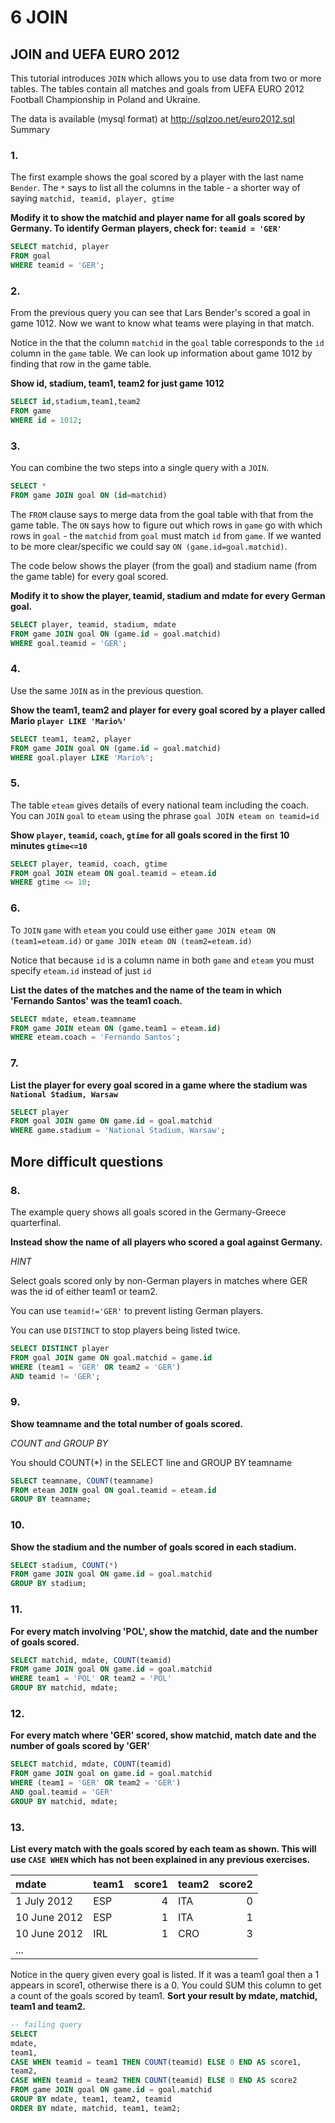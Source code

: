 # 6 JOIN

## JOIN and UEFA EURO 2012

This tutorial introduces `JOIN` which allows you to use data from two or more tables. The tables contain all matches and goals from UEFA EURO 2012 Football Championship in Poland and Ukraine.

The data is available (mysql format) at http://sqlzoo.net/euro2012.sql
Summary


### 1.

The first example shows the goal scored by a player with the last name `Bender`. The `*` says to list all the columns in the table - a shorter way of saying `matchid, teamid, player, gtime`

**Modify it to show the matchid and player name for all goals scored by Germany. To identify German players, check for: `teamid = 'GER'`**

```SQL
SELECT matchid, player
FROM goal
WHERE teamid = 'GER';
```

### 2.

From the previous query you can see that Lars Bender's scored a goal in game 1012. Now we want to know what teams were playing in that match.

Notice in the that the column `matchid` in the `goal` table corresponds to the `id` column in the `game` table. We can look up information about game 1012 by finding that row in the game table.

**Show id, stadium, team1, team2 for just game 1012**

```SQL
SELECT id,stadium,team1,team2
FROM game
WHERE id = 1012;
```

### 3.

You can combine the two steps into a single query with a `JOIN`.

```SQL
SELECT *
FROM game JOIN goal ON (id=matchid)
```

The `FROM` clause says to merge data from the goal table with that from the game table. The `ON` says how to figure out which rows in `game` go with which rows in `goal` - the `matchid` from `goal` must match `id` from `game`. If we wanted to be more clear/specific we could say `ON (game.id=goal.matchid)`.

The code below shows the player (from the goal) and stadium name (from the game table) for every goal scored.

**Modify it to show the player, teamid, stadium and mdate for every German goal.**

```SQL
SELECT player, teamid, stadium, mdate
FROM game JOIN goal ON (game.id = goal.matchid)
WHERE goal.teamid = 'GER';
```

### 4.

Use the same `JOIN` as in the previous question.

**Show the team1, team2 and player for every goal scored by a player called Mario `player LIKE 'Mario%'`**

```SQL
SELECT team1, team2, player
FROM game JOIN goal ON (game.id = goal.matchid)
WHERE goal.player LIKE 'Mario%';
```

### 5.

The table `eteam` gives details of every national team including the coach. You can `JOIN` `goal` to `eteam` using the phrase `goal JOIN eteam on teamid=id`

**Show `player`, `teamid`, `coach`, `gtime` for all goals scored in the first 10 minutes `gtime<=10`**

```SQL
SELECT player, teamid, coach, gtime
FROM goal JOIN eteam ON goal.teamid = eteam.id
WHERE gtime <= 10;
```

### 6.

To `JOIN` `game` with `eteam` you could use either
`game JOIN eteam ON (team1=eteam.id)` or `game JOIN eteam ON (team2=eteam.id)`

Notice that because `id` is a column name in both `game` and `eteam` you must specify `eteam.id` instead of just `id`

**List the dates of the matches and the name of the team in which 'Fernando Santos' was the team1 coach.**

```SQL
SELECT mdate, eteam.teamname
FROM game JOIN eteam ON (game.team1 = eteam.id)
WHERE eteam.coach = 'Fernando Santos';
```

### 7.

**List the player for every goal scored in a game where the stadium was `National Stadium, Warsaw`**

```SQL
SELECT player
FROM goal JOIN game ON game.id = goal.matchid
WHERE game.stadium = 'National Stadium, Warsaw';
```

## More difficult questions

### 8.

The example query shows all goals scored in the Germany-Greece quarterfinal.

**Instead show the name of all players who scored a goal against Germany.**

*HINT*

Select goals scored only by non-German players in matches where GER was the id of either team1 or team2.

You can use `teamid!='GER'` to prevent listing German players.

You can use `DISTINCT` to stop players being listed twice.


```SQL
SELECT DISTINCT player
FROM goal JOIN game ON goal.matchid = game.id
WHERE (team1 = 'GER' OR team2 = 'GER')
AND teamid != 'GER';
```

### 9.

**Show teamname and the total number of goals scored.**

*COUNT and GROUP BY*

You should COUNT(*) in the SELECT line and GROUP BY teamname

```SQL
SELECT teamname, COUNT(teamname)
FROM eteam JOIN goal ON goal.teamid = eteam.id
GROUP BY teamname;
```

### 10.

**Show the stadium and the number of goals scored in each stadium.**

```SQL
SELECT stadium, COUNT(*)
FROM game JOIN goal ON game.id = goal.matchid
GROUP BY stadium;
```

### 11.

**For every match involving 'POL', show the matchid, date and the number of goals scored.**

```SQL
SELECT matchid, mdate, COUNT(teamid)
FROM game JOIN goal ON game.id = goal.matchid
WHERE team1 = 'POL' OR team2 = 'POL'
GROUP BY matchid, mdate;
```

### 12.

**For every match where 'GER' scored, show matchid, match date and the number of goals scored by 'GER'**

```SQL
SELECT matchid, mdate, COUNT(teamid)
FROM game JOIN goal on game.id = goal.matchid
WHERE (team1 = 'GER' OR team2 = 'GER')
AND goal.teamid = 'GER'
GROUP BY matchid, mdate;
```

### 13.

**List every match with the goals scored by each team as shown. This will use `CASE WHEN` which has not been explained in any previous exercises.**

| mdate        | team1 | score1 | team2 | score2 |
| :----------- | :---- | -----: | :---- | -----: |
| 1 July 2012	 | ESP	 | 4      | ITA   |	0      |
| 10 June 2012 | ESP   | 1      |	ITA   |	1      |
| 10 June 2012 | IRL   | 1      |	CRO   |	3      |
| ...                                            |

Notice in the query given every goal is listed. If it was a team1 goal then a 1 appears in score1, otherwise there is a 0. You could SUM this column to get a count of the goals scored by team1. **Sort your result by mdate, matchid, team1 and team2.**

<!-- TODO - stuck on 13. -->

```SQL
-- failing query
SELECT
mdate,
team1,
CASE WHEN teamid = team1 THEN COUNT(teamid) ELSE 0 END AS score1,
team2,
CASE WHEN teamid = team2 THEN COUNT(teamid) ELSE 0 END AS score2
FROM game JOIN goal ON game.id = goal.matchid
GROUP BY mdate, team1, team2, teamid
ORDER BY mdate, matchid, team1, team2;
```
